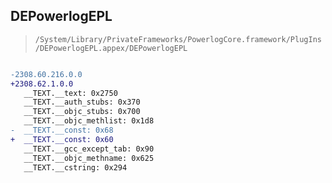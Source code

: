 ## DEPowerlogEPL

> `/System/Library/PrivateFrameworks/PowerlogCore.framework/PlugIns/DEPowerlogEPL.appex/DEPowerlogEPL`

```diff

-2308.60.216.0.0
+2308.62.1.0.0
   __TEXT.__text: 0x2750
   __TEXT.__auth_stubs: 0x370
   __TEXT.__objc_stubs: 0x700
   __TEXT.__objc_methlist: 0x1d8
-  __TEXT.__const: 0x68
+  __TEXT.__const: 0x60
   __TEXT.__gcc_except_tab: 0x90
   __TEXT.__objc_methname: 0x625
   __TEXT.__cstring: 0x294

```
